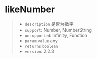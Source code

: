 # likeNumber

> - `description` 是否为数字
> - `support`: Number, NumberString
> - `unsupported`: Infinity, Function
> - `param` `value` any
> - `returns` `boolean`
> - `version`: 2.2.3

